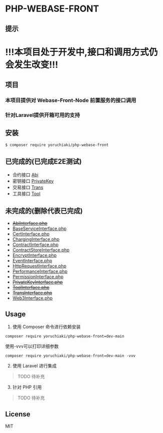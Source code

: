 # PHP-WEBASE-FRONT
## 提示
# !!!本项目处于开发中,接口和调用方式仍会发生改变!!!
## 项目

### 本项目提供对 Webase-Front-Node 前置服务的接口调用
### 针对Laravel提供开箱可用的支持
## 安装

```shell
$ composer require yoruchiaki/php-webase-front
```

## 已完成的(已完成E2E测试)

- 合约接口 [Abi](src%2FServices%2FAbi)
- 密钥接口 [PrivateKey](src%2FServices%2FPrivateKey)
- 交易接口 [Trans](src%2FServices%2FTrans)
- 工具接口 [Tool](src%2FServices%2FTool)

## 未完成的(删除代表已完成)

- ~~[AbiInterface.php](src%2FInterfaces%2FAbiInterface.php)~~
- [BaseServiceInterface.php](src%2FInterfaces%2FBaseServiceInterface.php)
- [CertInterface.php](src%2FInterfaces%2FCertInterface.php)
- [ChargingInterface.php](src%2FInterfaces%2FChargingInterface.php)
- [ContractInterface.php](src%2FInterfaces%2FContractInterface.php)
- [ContractStoreInterface.php](src%2FInterfaces%2FContractStoreInterface.php)
- [EncryptInterface.php](src%2FInterfaces%2FEncryptInterface.php)
- [EventInterface.php](src%2FInterfaces%2FEventInterface.php)
- [HttpRequestInterface.php](src%2FInterfaces%2FHttpRequestInterface.php)
- [PerformanceInterface.php](src%2FInterfaces%2FPerformanceInterface.php)
- [PermissionInterface.php](src%2FInterfaces%2FPermissionInterface.php)
- ~~[PrivateKeyInterface.php](src%2FInterfaces%2FPrivateKeyInterface.php)~~
- ~~[ToolInterface.php](src%2FInterfaces%2FToolInterface.php)~~
- ~~[TransInterface.php](src%2FInterfaces%2FTransInterface.php)~~
- [Web3Interface.php](src%2FInterfaces%2FWeb3Interface.php)

## Usage
1. 使用 Composer 命令进行依赖安装
```shell
composer require yoruchiaki/php-webase-front=dev-main
```
使用-vvv可以打印详细参数
```shell
composer require yoruchiaki/php-webase-front=dev-main -vvv
```
2. 使用 Laravel 进行集成
> TODO 待补充
3. 针对 PHP 引用
> TODO 待补充
## License

MIT